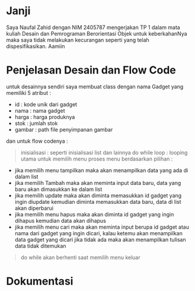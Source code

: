 # Janji
Saya Naufal Zahid dengan NIM 2405787 mengerjakan TP 1 dalam mata kuliah Desain dan Pemrograman Berorientasi Objek untuk keberkahanNya maka saya tidak melakukan kecurangan seperti yang telah dispesifikasikan. Aamiin

# Penjelasan Desain dan Flow Code
untuk desainnya sendiri saya membuat class dengan nama Gadget yang memiliki 5 atribut :
- id : kode unik dari gadget
- nama : nama gadget
- harga : harga produknya
- stok : jumlah stok
- gambar : path file penyimpanan gambar

dan untuk flow codenya :
> inisialisasi : seperti inisialisasi list dan lainnya
> do while loop : looping utama untuk memilih menu
> proses menu berdasarkan pilihan :
  - jika memilih menu tampilkan maka akan menampilkan data yang ada di dalam list
  - jika memilih Tambah maka akan meminta input data baru, data yang baru akan dimasukkan ke dalam list
  - jika memilih update maka akan diminta memasukkan id gadget yang ingin diupdate kemudian diminta memasukkan data baru, data di list akan diperbarui
  - jika memilih menu hapus maka akan diminta id gadget yang ingin dihapus kemudian data akan dihapus
  - jika memilih menu cari maka akan meminta input berupa id gadget atau nama dari gadget yang ingin dicari, kalau ketemu akan menampilkan data gadget yang dicari jika tidak ada maka akan menampilkan tulisan data tidak ditemukan
> do while akan berhenti saat memilih menu keluar

# Dokumentasi

